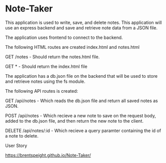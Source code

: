 # Note-Taker
This application is used to write, save, and delete notes. This application will use an express backend and save and retrieve note data from a JSON file.


The application uses frontend to connect to the backend.


The following HTML routes are created index.html and notes.html


GET /notes - Should return the notes.html file.


GET * - Should return the index.html file




The application has a db.json file on the backend that will be used to store and retrieve notes using the fs module.


The following API routes is created:


GET /api/notes - Which reads the db.json file and return all saved notes as JSON.


POST /api/notes - Which recieve a new note to save on the request body, added to the db.json file, and then return the new note to the client.


DELETE /api/notes/:id - Which recieve a query paramter containing the id of a note to delete. 



User Story

https://brentspeight.github.io/Note-Taker/
